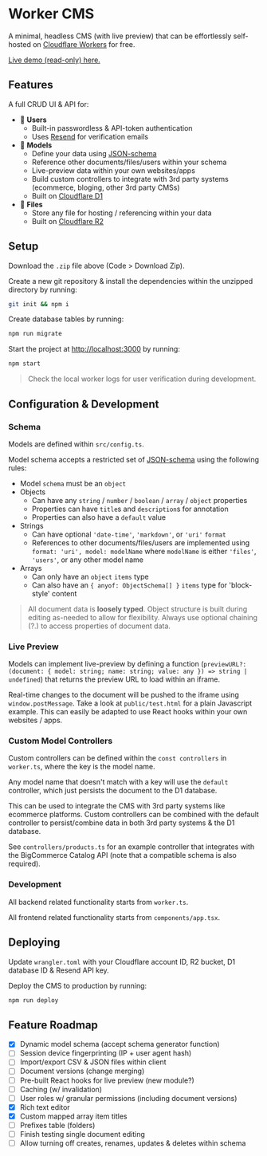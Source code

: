 # Worker CMS

A minimal, headless CMS (with live preview) that can be effortlessly self-hosted on [Cloudflare Workers](https://workers.cloudflare.com/) for free.

[Live demo (read-only) here.](https://cms-worker.shaw-hunter-a.workers.dev/)

## Features

A full CRUD UI & API for:

- :construction_worker: **Users**
    - Built-in passwordless & API-token authentication
    - Uses [Resend](https://resend.com/) for verification emails
- :toolbox: **Models**
    - Define your data using [JSON-schema](https://json-schema.org/)
    - Reference other documents/files/users within your schema
    - Live-preview data within your own websites/apps
    - Build custom controllers to integrate with 3rd party systems (ecommerce, bloging, other 3rd party CMSs)
    - Built on [Cloudflare D1](https://www.cloudflare.com/developer-platform/products/d1/)
- :file_folder: **Files**
    - Store any file for hosting / referencing within your data
    - Built on [Cloudflare R2](https://www.cloudflare.com/developer-platform/products/r2/)

## Setup

Download the `.zip` file above (Code > Download Zip).

Create a new git repository & install the dependencies within the unzipped directory by running:

```bash
git init && npm i
```

Create database tables by running:

```bash
npm run migrate
```

Start the project at [http://localhost:3000](http://localhost:3000) by running:

```bash
npm start
```

> Check the local worker logs for user verification during development.

## Configuration & Development

### Schema

Models are defined within `src/config.ts`.

Model schema accepts a restricted set of [JSON-schema](https://json-schema.org/) using the following rules:

 - Model `schema` must be an `object`
 - Objects
    - Can have any `string` / `number` / `boolean` / `array` / `object` properties
    - Properties can have `title`s and `description`s for annotation
    - Properties can also have a `default` value
 - Strings
    - Can have optional `'date-time'`, `'markdown'`, or `'uri'` `format`
    - References to other documents/files/users are implemented using `format: 'uri', model: modelName` where `modelName` is either `'files'`, `'users'`, or any other model name
 - Arrays
    - Can only have an `object` `items` type
    - Can also have an `{ anyof: ObjectSchema[] }` `items` type for 'block-style' content

> All document data is **loosely typed**. Object structure is built during editing as-needed to allow for flexibility. Always use optional chaining (?.) to access properties of document data.

### Live Preview

Models can implement live-preview by defining a function (`previewURL?: (document: { model: string; name: string; value: any }) => string | undefined`) that returns the preview URL to load within an iframe.

Real-time changes to the document will be pushed to the iframe using `window.postMessage`. Take a look at `public/test.html` for a plain Javascript example. This can easily be adapted to use React hooks within your own websites / apps.

### Custom Model Controllers

Custom controllers can be defined within the `const controllers` in `worker.ts`, where the key is the model name.

Any model name that doesn't match with a key will use the `default` controller, which just persists the document to the D1 database.

This can be used to integrate the CMS with 3rd party systems like ecommerce platforms. Custom controllers can be combined with the default controller to persist/combine data in both 3rd party systems & the D1 database.

See `controllers/products.ts` for an example controller that integrates with the BigCommerce Catalog API (note that a compatible schema is also required).

### Development

All backend related functionality starts from `worker.ts`.

All frontend related functionality starts from `components/app.tsx`.

## Deploying

Update `wrangler.toml` with your Cloudflare account ID, R2 bucket, D1 database ID & Resend API key.

Deploy the CMS to production by running:

```bash
npm run deploy
```

## Feature Roadmap

- [x] Dynamic model schema (accept schema generator function)
- [ ] Session device fingerprinting (IP + user agent hash)
- [ ] Import/export CSV & JSON files within client
- [ ] Document versions (change merging)
- [ ] Pre-built React hooks for live preview (new module?)
- [ ] Caching (w/ invalidation)
- [ ] User roles w/ granular permissions (including document versions)
- [x] Rich text editor
- [x] Custom mapped array item titles
- [ ] Prefixes table (folders)
- [ ] Finish testing single document editing
- [ ] Allow turning off creates, renames, updates & deletes within schema
